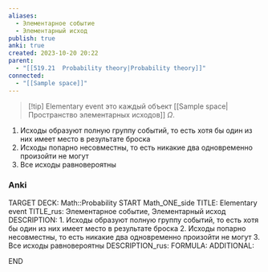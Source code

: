 ```yaml
---
aliases:
  - Элементарное событие
  - Элементарный исход
publish: true
anki: true
created: 2023-10-20 20:22
parent:
  - "[[519.21  Probability theory|Probability theory]]"
connected:
  - "[[Sample space]]"
---
```


> [!tip] Elementary event
это каждый объект [[Sample space|Пространство элементарных исходов]]  $\Omega$.

1. Исходы образуют полную группу событий, то есть хотя бы один из них имеет место в результате броска
2. Исходы попарно несовместны, то есть никакие два одновременно произойти не могут
3. Все исходы равновероятны



### Anki
TARGET DECK: Math::Probability
START
Math_ONE_side
TITLE: Elementary event
TITLE_rus: Элементарное событие, Элементарный исход
DESCRIPTION: 1. Исходы образуют полную группу событий, то есть хотя бы один из них имеет место в результате броска
2. Исходы попарно несовместны, то есть никакие два одновременно произойти не могут
3. Все исходы равновероятны
DESCRIPTION_rus: 
FORMULA: 
ADDITIONAL:
<!--ID: 1697972298100-->
END